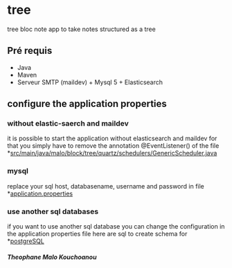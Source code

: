# tree
tree bloc note app to take notes structured as a tree

## Pré requis
* Java
* Maven  
* Serveur SMTP (maildev) + Mysql 5 + Elasticsearch 

## configure the application properties

### without elastic-saerch and maildev 
it is possible to start the application without elasticsearch and maildev for that you simply have to remove the annotation
@EventListener() of the file *[src/main/java/malo/block/tree/quartz/schedulers/GenericScheduler.java](https://github.com/TKouchoanou/tree/blob/065aad908b6f6516a2860ec2c6fc402efa78dc61/src/main/java/malo/bloc/tree/quartz/schedulers/GenericScheduler.java#L25)

### mysql 
replace your sql host, databasename, username and password in file *[application.properties](https://github.com/TKouchoanou/tree/blob/065aad908b6f6516a2860ec2c6fc402efa78dc61/src/main/resources/application.properties#L2)

### use another sql databases
if you want to use another sql database you can change the configuration in the application properties file 
here are sql to create schema for *[postgreSQL](https://github.com/TKouchoanou/tree/blob/master/src/main/resources/db/migration/TableWithPostgreSQL.sql)

##### Theophane Malo Kouchoanou
